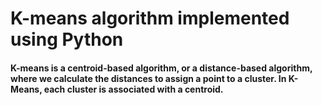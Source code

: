 # K-means algorithm implemented using Python

#### <b>K-means</b> is a centroid-based algorithm, or a distance-based algorithm, where we calculate the distances to assign a point to a cluster. In K-Means, each cluster is associated with a centroid.
